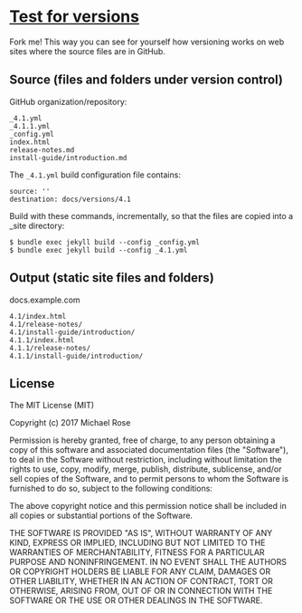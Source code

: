 # [Test for versions](http://docslikecode.com)

Fork me! This way you can see for yourself how versioning works on web sites where the source files are in GitHub.

## Source (files and folders under version control)

GitHub organization/repository:

```
_4.1.yml
_4.1.1.yml
_config.yml
index.html
release-notes.md
install-guide/introduction.md
```

The `_4.1.yml` build configuration file contains:

```
source: ''
destination: docs/versions/4.1
```

Build with these commands, incrementally, so that the files are copied into a _site directory:

```
$ bundle exec jekyll build --config _config.yml
$ bundle exec jekyll build --config _4.1.yml
```

## Output (static site files and folders)

docs.example.com

```
4.1/index.html
4.1/release-notes/
4.1/install-guide/introduction/
4.1.1/index.html
4.1.1/release-notes/
4.1.1/install-guide/introduction/
```




## License

The MIT License (MIT)

Copyright (c) 2017 Michael Rose

Permission is hereby granted, free of charge, to any person obtaining a copy
of this software and associated documentation files (the "Software"), to deal
in the Software without restriction, including without limitation the rights
to use, copy, modify, merge, publish, distribute, sublicense, and/or sell
copies of the Software, and to permit persons to whom the Software is
furnished to do so, subject to the following conditions:

The above copyright notice and this permission notice shall be included in all
copies or substantial portions of the Software.

THE SOFTWARE IS PROVIDED "AS IS", WITHOUT WARRANTY OF ANY KIND, EXPRESS OR
IMPLIED, INCLUDING BUT NOT LIMITED TO THE WARRANTIES OF MERCHANTABILITY,
FITNESS FOR A PARTICULAR PURPOSE AND NONINFRINGEMENT. IN NO EVENT SHALL THE
AUTHORS OR COPYRIGHT HOLDERS BE LIABLE FOR ANY CLAIM, DAMAGES OR OTHER
LIABILITY, WHETHER IN AN ACTION OF CONTRACT, TORT OR OTHERWISE, ARISING FROM,
OUT OF OR IN CONNECTION WITH THE SOFTWARE OR THE USE OR OTHER DEALINGS IN THE
SOFTWARE.
